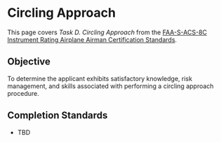# Circling Approach

This page covers *Task D. Circling Approach* from the [FAA-S-ACS-8C Instrument Rating Airplane Airman Certification Standards](https://www.faa.gov/training_testing/testing/acs/instrument_rating_airplane_acs_8.pdf).

## Objective

To determine the applicant exhibits satisfactory knowledge, risk management, and skills associated with performing a circling approach procedure.

<!--@include: ./docs/src/includes/approaches/circling.md-->

## Completion Standards

* TBD

<!--@include: ./docs/src/includes/approaches/circling-references.md | shift:1-->
